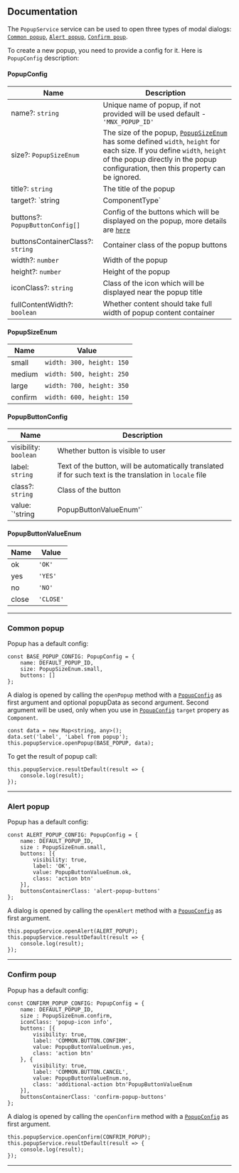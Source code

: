 ## Documentation

The `PopupService` service can be used to open three types of modal dialogs: [`Common popup`](#common-popup), [`Alert popup`](#alert-popup), [`Confirm poup`](#confirm-poup).

To create a new popup, you need to provide a config for it. Here is `PopupConfig` description: 
#### PopupConfig 
| Name | Description |
| ------ | ------ |
| name?: `string` | Unique name of popup, if not provided will be used default - `'MNX_POPUP_ID'` |
| size?: `PopupSizeEnum` | The size of the popup, [`PopupSizeEnum`](#popupSizeEnum) has some defined `width`, `height` for each size. If you define `width`, `height` of the popup directly in the popup configuration, then this property can be ignored. |
| title?: `string` | The title of the popup |
| target?: `string | ComponentType<any>` | Popup content can be used some text, which will be automatically translated if for such text is the translation in `locale` file or here can be used `Component` |
| buttons?: `PopupButtonConfig[]` | Config of the buttons which will be displayed on the popup, more details are [`here`](#popupButtonConfig) |
| buttonsContainerClass?: `string` | Container class of the popup buttons |
| width?: `number` | Width of the popup |
| height?: `number` | Height of the popup |
| iconClass?: `string` | Class of the icon which will be displayed near the popup title |
| fullContentWidth?: `boolean` | Whether content should take full width of popup content container |

#### PopupSizeEnum
| Name | Value |
| ------ | ------ |
| small | `width: 300, height: 150` |
| medium | `width: 500, height: 250` |
| large | `width: 700, height: 350` |
| confirm | `width: 600, height: 150` |
 
 #### PopupButtonConfig
 | Name | Description |
| ------ | ------ |
| visibility: `boolean` | Whether button is visible to user |
| label: `string` | Text of the button, will be automatically translated if for such text is the translation in `locale` file |
| class?: `string` | Class of the button |
| value: `'string | PopupButtonValueEnum'` | Identifier of the button, if the user clicked some button and popup was closed, you will know in the popup result by this `value` which button was clicked. Can be used custom identifier or [`PopupButtonValueEnum`](#popupButtonValueEnum) |
 
 #### PopupButtonValueEnum
| Name | Value |
| ------ | ------ |
| ok | `'OK'` |
| yes | `'YES'` |
| no | `'NO'` |
| close | `'CLOSE'` |

 ---
### Common popup
Popup has a default config:
```
const BASE_POPUP_CONFIG: PopupConfig = {
    name: DEFAULT_POPUP_ID,
    size: PopupSizeEnum.small,
    buttons: []
};
```
A dialog is opened by calling the `openPopup` method with a [`PopupConfig`](#popupConfig) as first argument and optional popupData as second argument. Second argument will be used, only when you use in [`PopupConfig`](#popupConfig) `target` propery as `Component`.

```
const data = new Map<string, any>();
data.set('label', 'Label from popup');
this.popupService.openPopup(BASE_POPUP, data);
```

To get the result of popup call:
```
this.popupService.resultDefault(result => {
    console.log(result);
});
```
---
### Alert popup
Popup has a default config:
```
const ALERT_POPUP_CONFIG: PopupConfig = {
    name: DEFAULT_POPUP_ID,
    size : PopupSizeEnum.small,
    buttons: [{
        visibility: true,
        label: 'OK',
        value: PopupButtonValueEnum.ok,
        class: 'action btn'
    }],
    buttonsContainerClass: 'alert-popup-buttons'
};
```

A dialog is opened by calling the `openAlert` method with a [`PopupConfig`](#popupConfig) as first argument.

```
this.popupService.openAlert(ALERT_POPUP);
this.popupService.resultDefault(result => {
    console.log(result);
});
```

---
### Confirm poup
Popup has a default config:
```
const CONFIRM_POPUP_CONFIG: PopupConfig = {
    name: DEFAULT_POPUP_ID,
    size : PopupSizeEnum.confirm,
    iconClass: 'popup-icon info',
    buttons: [{
        visibility: true,
        label: 'COMMON.BUTTON.CONFIRM',
        value: PopupButtonValueEnum.yes,
        class: 'action btn'
    }, {
        visibility: true,
        label: 'COMMON.BUTTON.CANCEL',
        value: PopupButtonValueEnum.no,
        class: 'additional-action btn'PopupButtonValueEnum
    }],
    buttonsContainerClass: 'confirm-popup-buttons'
};
```

A dialog is opened by calling the `openConfirm` method with a [`PopupConfig`](#popupConfig) as first argument.

```
this.popupService.openConfirm(CONFRIM_POPUP);
this.popupService.resultDefault(result => {
    console.log(result);
});
```
---
